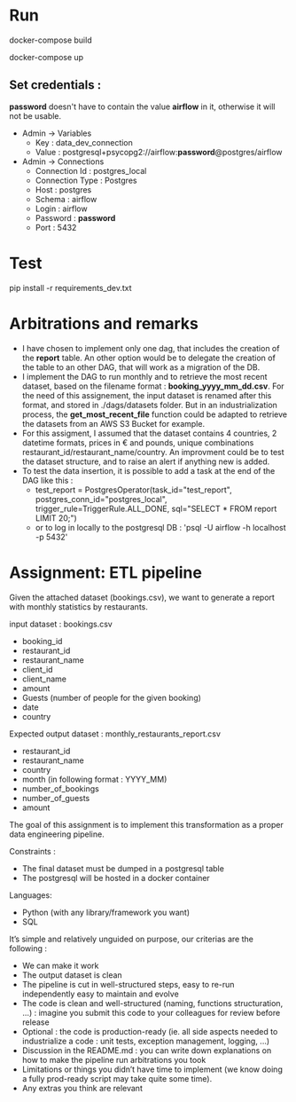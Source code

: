 # Run

docker-compose build

docker-compose up

## Set credentials :
__password__ doesn't have to contain the value __airflow__ in it, otherwise it will not be usable.

- Admin → Variables
    - Key : data_dev_connection
    - Value : postgresql+psycopg2://airflow:__password__@postgres/airflow
- Admin → Connections
    - Connection Id : postgres_local
    - Connection Type : Postgres
    - Host : postgres
    - Schema : airflow
    - Login : airflow
    - Password : __password__
    - Port : 5432

# Test
pip install -r requirements_dev.txt

# Arbitrations and remarks
- I have chosen to implement only one dag, that includes the creation of the __report__ table. An other option would be to delegate the creation of the table to an other DAG, that will work as a migration of the DB.
- I implement the DAG to run monthly and to retrieve the most recent dataset, based on the filename format : __booking_yyyy_mm_dd.csv__. For the need of this assignement, the input dataset is renamed after this format, and stored in ./dags/datasets folder. But in an industrialization process, the __get_most_recent_file__ function could be adapted to retrieve the datasets from an AWS S3 Bucket for example.
- For this assigment, I assumed that the dataset contains 4 countries, 2 datetime formats, prices in € and pounds, unique combinations restaurant_id/restaurant_name/country. An improvment could be to test the dataset structure, and to raise an alert if anything new is added.
- To test the data insertion, it is possible to add a task at the end of the DAG like this : 
    - test_report = PostgresOperator(task_id="test_report", postgres_conn_id="postgres_local", trigger_rule=TriggerRule.ALL_DONE, sql="SELECT * FROM report LIMIT 20;")
    - or to log in locally to the postgresql DB : 'psql -U airflow -h localhost -p 5432'

Assignment: ETL pipeline
========================

Given the attached dataset (bookings.csv), we want to generate a report with monthly statistics by restaurants.

input dataset : bookings.csv

* booking_id
* restaurant_id
* restaurant_name
* client_id
* client_name
* amount
* Guests (number of people for the given booking)
* date
* country

Expected output dataset  : monthly_restaurants_report.csv

* restaurant_id
* restaurant_name
* country
* month (in following format : YYYY_MM)
* number_of_bookings
* number_of_guests
* amount

The goal of this assignment is to implement this transformation as a proper data engineering pipeline.

Constraints : 

* The final dataset must be dumped in a postgresql table
* The postgresql will be hosted in a docker container

Languages:

 * Python (with any library/framework you want)
 * SQL


It’s simple and relatively unguided on purpose, our criterias are the following : 

* We can make it work
* The output dataset is clean
* The pipeline is cut in well-structured steps, easy to re-run independently easy to maintain and evolve
* The code is clean and well-structured (naming, functions structuration, ...) : imagine you submit this code to your colleagues for review before release
* Optional : the code is production-ready (ie. all side aspects needed to industrialize a code : unit tests, exception management, logging, ...)
* Discussion in the README.md : you can write down explanations on how to make the pipeline run arbitrations you took 
* Limitations or things you didn’t have time to implement (we know doing a fully prod-ready script may take quite some time).
* Any extras you think are relevant
